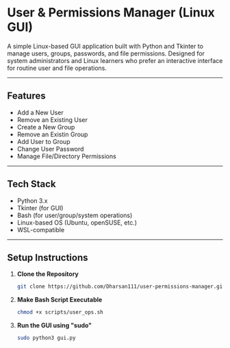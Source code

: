 # User & Permissions Manager (Linux GUI)

A simple Linux-based GUI application built with Python and Tkinter to manage users, groups, passwords, and file permissions. Designed for system administrators and Linux learners who prefer an interactive interface for routine user and file operations.

---

## Features

- Add a New User
- Remove an Existing User
- Create a New Group
- Remove an Existin Group
- Add User to Group
- Change User Password
- Manage File/Directory Permissions
 

---

##  Tech Stack

- Python 3.x
- Tkinter (for GUI)
- Bash (for user/group/system operations)
- Linux-based OS (Ubuntu, openSUSE, etc.)
- WSL-compatible

---

## Setup Instructions

1. **Clone the Repository**

   ```bash
   git clone https://github.com/Dharsan111/user-permissions-manager.git
   
2. **Make Bash Script Executable**

   ```bash
   chmod +x scripts/user_ops.sh
3. **Run the GUI using "sudo"**

   ```bash
   sudo python3 gui.py


